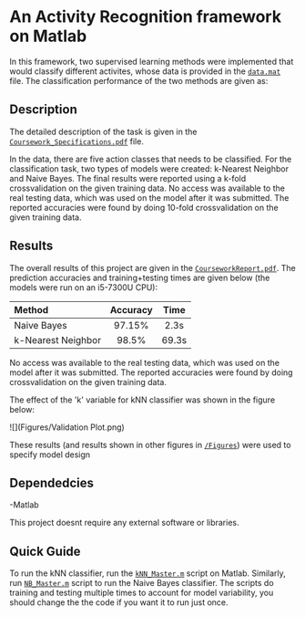 # An Activity Recognition framework on Matlab

In this framework, two supervised learning methods were implemented that would classify different activites, whose data is provided in the [`data.mat`](data.mat) file. The classification performance of the two methods are given as:


## Description

The detailed description of the task is given in the [`Coursework_Specifications.pdf`](Coursework_Specifications.pdf) file. 

In the data, there are five action classes that needs to be classified. For the classification task, two types of models were created: k-Nearest Neighbor and Naive Bayes. The final results were reported using a k-fold crossvalidation on the given training data. No access was available to the real testing data, which was used on the model after it was submitted. The reported accuracies were found by doing 10-fold crossvalidation on the given training data.

## Results

The overall results of this project are given in the [`CourseworkReport.pdf`](CourseworkReport.pdf). The prediction accuracies and training+testing times are given below (the models were run on an i5-7300U CPU):

| Method | Accuracy | Time |
|:-------|:-------:|:-------:|
| Naive Bayes| 97.15% | 2.3s |
| k-Nearest Neighbor | 98.5% | 69.3s|

No access was available to the real testing data, which was used on the model after it was submitted. The reported accuracies were found by doing crossvalidation on the given training data.

The effect of the 'k' variable for kNN classifier was shown in the figure below:

![](Figures/Validation Plot.png)

These results (and results shown in other figures in [`/Figures`](/Figures)) were used to specify model design

## Dependedcies

-Matlab

This project doesnt require any external software or libraries.

## Quick Guide

To run the kNN classifier, run the [`kNN_Master.m`](kNN_Master.m) script on Matlab. Similarly, run [`NB_Master.m`](NB_Master.m) script to run the Naive Bayes classifier. The scripts do training and testing multiple times to account for model variability, you should change the the code if you want it to run just once.
